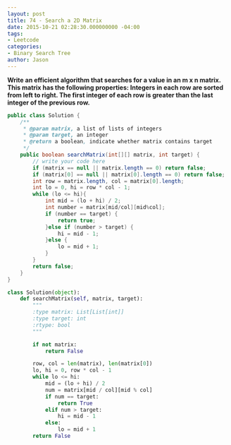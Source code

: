 ```yaml
---
layout: post
title: 74 - Search a 2D Matrix
date: 2015-10-21 02:28:30.000000000 -04:00
tags:
- Leetcode
categories:
- Binary Search Tree
author: Jason
---
```

**Write an efficient algorithm that searches for a value in an m x n matrix. This matrix has the following properties: Integers in each row are sorted from left to right. The first integer of each row is greater than the last integer of the previous row.**


``` java
public class Solution {
    /**
     * @param matrix, a list of lists of integers
     * @param target, an integer
     * @return a boolean, indicate whether matrix contains target
     */
    public boolean searchMatrix(int[][] matrix, int target) {
        // write your code here
        if (matrix == null || matrix.length == 0) return false;
        if (matrix[0] == null || matrix[0].length == 0) return false;
        int row = matrix.length, col = matrix[0].length;
        int lo = 0, hi = row * col - 1;
        while (lo <= hi){
            int mid = (lo + hi) / 2;
            int number = matrix[mid/col][mid%col];
            if (number == target) {
                return true;
            }else if (number > target) {
                hi = mid - 1;
            }else {
                lo = mid + 1;
            }
        }
        return false;
    }
}
```

``` python
class Solution(object):
    def searchMatrix(self, matrix, target):
        """
        :type matrix: List[List[int]]
        :type target: int
        :rtype: bool
        """

        if not matrix:
            return False

        row, col = len(matrix), len(matrix[0])
        lo, hi = 0, row * col - 1
        while lo <= hi:
            mid = (lo + hi) / 2
            num = matrix[mid / col][mid % col]
            if num == target:
                return True
            elif num > target:
                hi = mid - 1
            else:
                lo = mid + 1
        return False
```
